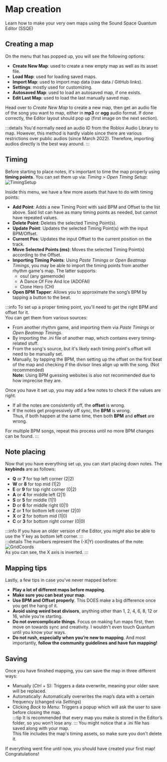 # Map creation
Learn how to make your very own maps using the Sound Space Quantum Editor (SSQE)

## Creating a map
On the menu that has popped up, you will see the following options:

- __Create New Map__: used to create a new empty map as well as its asset file.
- __Load Map__: used for loading saved maps.
- __Import Map__: used to import map data (raw data / GitHub links).
- __Settings__: mostly used for customizing.
- __Autosaved Map__: used to load an autosaved map, if one exists.
- __Edit Last Map__: used to load the last manually saved map.

Head over to _Create New Map_ to create a new map, then get an audio file of the song you want to map, either in __mp3__ or __ogg__ audio format.
If done correctly, the Editor layout should pop up (first image on the next section).

:::details
You'd normally need an audio ID from the Roblox Audio Library to map. However, this method is hardly viable since there are various restrictions over public audios (since March 2022).
Therefore, importing audios directly is the best way around.
:::

## Timing
Before starting to place notes, it's important to time the map properly using **timing points**. You can set them up via: _Timing_ > _Open Timing Setup_:  
![TimingSetup](../mapping/timing.jpg)

Inside this menu, we have a few more assets that have to do with timing points:
- **Add Point**: Adds a new Timing Point with said BPM and Offset to the list above. Said list can have as many timing points as needed, but cannot have repeated values.
- **Delete Point**: Deletes the selected Timing Point(s).
- **Update Point**: Updates the selected Timing Point(s) with the input BPM/Offset.
- **Current Pos**: Updates the input Offset to the current position on the track.
- **Move Selected Points (ms)**: Moves the selected Timing Point(s) according to the Offset.
- **Importing Timing Points**: Using _Paste Timings_ or _Open Beatmap Timings_, you may be able to import the timing points from another rhythm game's map. The latter supports:
  - osu! (any gamemode)
  - A Dance Of Fire And Ice (ADOFAI)
  - Clone Hero (CH)
- **Open BPM Tapper**: Allows you to approximate the song’s BPM by tapping a button to the beat.

:::info
To set up a proper timing point, you'll need to get the right BPM and offset for it.  
You can get them from various sources:
- From another rhythm game, and importing them via _Paste Timings_ or _Open Beatmap Timings_.
- By importing the .ini file of another map, which contains every timing-related stuff.
- From the song's source, but it's likely each timing point's offset will need to be manually set.
- Manually, by tapping the BPM, then setting up the offset on the first beat of the map and checking if the divisor lines align up with the song. (Not recommended)  
**Note:** Using BPM guessing websites is also not recommended due to how imprecise they are.

Once you have it set up, you may add a few notes to check if the values are right.
- If all the notes are consistently off, the **offset** is wrong.
- If the notes get progressively off sync, the **BPM** is wrong.  
Thus, if both happen at the same time, then both **BPM** and **offset** are wrong.

For multiple BPM songs, repeat this process until no more BPM changes can be found.
:::

## Note placing
Now that you have everything set up, you can start placing down notes. The **keybinds** are as follows:
- **Q** or **7** for top left corner (2|2)
- **W** or **8** for top mid (1|2)                         
- **E** or **9** for top right corner (0|2)
- **A** or **4** for middle left (2|1)
- **S** or **5** for middle (1|1)
- **D** or **6** for middle right (0|1)
- **Z** or **1** for bottom left corner (2|0)
- **X** or **2** for bottom mid (1|0)
- **C** or **3** for bottom right corner (0|0)

:::info
If you have an older version of the Editor, you might also be able to use the Y key as bottom left corner.
:::  
:::details
The numbers represent the (-X|Y) coordinates of the note:  
![GridCoords](../mapping/gridcoords.jpg)  
As you can see, the X axis is inverted.
:::

## Mapping tips
Lastly, a few tips in case you've never mapped before:
- **Play a lot of different maps before mapping**.
- **Make sure you can beat your map**.
- **Use BPM and Offset properly**. This DOES make a big difference once you get the hang of it.
- **Avoid using weird beat divisors**, anything other than 1, 2, 4, 6, 8, 12 or 16, while you’re starting.
- **Do not overcomplicate things**. Focus on making fun maps first, then move on towards sync and creativity. I wouldn't even touch Quantum until you know your ways.
- **Do not rush, especially when you’re new to mapping**. 
And most importantly, **follow the community guidelines and have fun mapping!**

## Saving
Once you have finished mapping, you can save the map in three different ways:
- Manually (_Ctrl_ + S): Triggers a data overwrite, meaning your older save will be replaced.
- Automatically: Automatically overwrites the map’s data with a certain frequency (changed via _Settings_)
- Clicking _Back to Menu_: Triggers a popup which will ask the user to save before closing the map.  
:::tip
It is recommended that every map you make is stored in the Editor’s folder, so you won’t lose any.
:::
You might notice that a .ini file has saved along with your map.  
This file includes the map's timing assets, so make sure you don't delete it.

If everything went fine until now, you should have created your first map! Congratulations!
